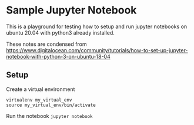 # Sample Jupyter Notebook
This is a playground for testing how to setup and run jupyter notebooks on ubuntu 20.04 with python3 already installed.  

These notes are condensed from https://www.digitalocean.com/community/tutorials/how-to-set-up-jupyter-notebook-with-python-3-on-ubuntu-18-04  

## Setup  

Create a virtual environment
```
virtualenv my_virtual_env
source my_virtual_env/bin/activate
```

Run the notebook
```jupyter notebook```

